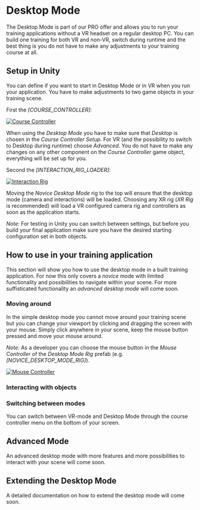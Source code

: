 # Desktop Mode

The Desktop Mode is part of our PRO offer and allows you to run your training applications without a VR headset on a regular desktop PC. You can build one training for both VR and non-VR, switch during runtime and the best thing is you do not have to make any adjustments to your training course at all.

## Setup in Unity

You can define if you want to start in Desktop Mode or in VR when you run your application. You have to make adjustments to two game objects in your training scene.

First the _[COURSE_CONTROLLER]_:

[![Course Controller](../images/pro/03-course-controller.png "Course controller settings.")](../images/pro/03-course-controller.png)

When using the _Desktop Mode_ you have to make sure that _Desktop_ is chosen in the _Course Controller Setup_. For VR (and the possibility to switch to Desktop during runtime) choose _Advanced_. You do not have to make any changes on any other component on the _Course Controller_ game object, everything will be set up for you.

Second the _[INTERACTION_RIG_LOADER]_:

[![Interaction Rig](../images/pro/03-interaction-rig.png "Interaction rig settings.")](../images/pro/03-interaction-rig.png)

Moving the _Novice Desktop Mode_ rig to the top will ensure that the desktop mode (camera and interactions) will be loaded. Choosing any XR rig (_XR Rig_ is recommended) will load a VR configured camera rig and controllers as soon as the application starts.

_Note:_ For testing in Unity you can switch between settings, but before you build your final application make sure you have the desired starting configuration set in both objects.

## How to use in your training application

This section will show you how to use the desktop mode in a built training application. For now this only covers a _novice_ mode with limited functionality and possibilities to navigate within your scene. For more suffisticated functionality an _advanced desktop mode_ will come soon.

### Moving around

In the simple desktop mode you cannot move around your training scene but you can change your viewport by clicking and dragging the screen with your mouse. Simply click anywhere in your scene, keep the mouse button pressed and move your mouse around. 

<!-- Add a gif here? -->

_Note:_ As a developer you can choose the mouse button in the _Mouse Controller_ of the _Desktop Mode Rig_ prefab (e.g. _[NOVICE_DESKTOP_MODE_RIG]_).

[![Mouse Controller](../images/pro/03-mouse-controller.png "Mouse controller settings.")](../images/pro/03-mouse-controller.png)

### Interacting with objects

### Switching between modes

You can switch between VR-mode and Desktop Mode through the course controller menu on the bottom of your screen. 

## Advanced Mode
An advanced desktop mode with more features and more possibilities to interact with your scene will come soon.

## Extending the Desktop Mode
A detailed documentation on how to extend the desktop mode will come soon.